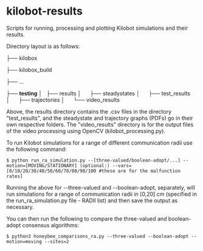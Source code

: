 # kilobot-results
Scripts for running, processing and plotting Kilobot simulations and their results.


Directory layout is as follows:

├── kilobox

├── kilobox_build

├── ...

├── **testing**
│   ├── results
│      ├── steadystates
│      ├── test_results
│      ├── trajectories
│      └── video_results

Above, the results directory contains the .csv files in the directory "test_results", and the steadystate and trajectory graphs (PDFs) go in their own respective folders. The "video_results" directory is for the output files of the video processing using OpenCV (kilobot_processing.py).

To run Kilobot simulations for a range of different communication radii use the following command:

`$ python run_ra_simulation.py --[three-valued/boolean-adopt/...] --motion=[MOVING/STATIONARY] (optional:) --vars=[0/10/20/30/40/50/60/70/80/90/100 #these are for the malfunction rates]`

Running the above for --three-valued and --boolean-adopt, separately, will run simulations for a range of communication radii in [0,20] cm (specified in the run_ra_simulation.py file - RADII list) and then save the output as necessary.

You can then run the following to compare the three-valued and boolean-adopt consensus algorithms:

`$ python3 honeybee_comparisons_ra.py --three-valued --boolean-adopt --motion=moving --sites=2`
